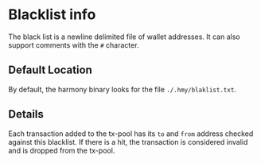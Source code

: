 # Blacklist info

The black list is a newline delimited file of wallet addresses. It can also support comments with the `#` character.

## Default Location

By default, the harmony binary looks for the file `./.hmy/blaklist.txt`.



## Details

Each transaction added to the tx-pool has its `to` and `from` address checked against this blacklist. 
If there is a hit, the transaction is considered invalid and is dropped from the tx-pool.